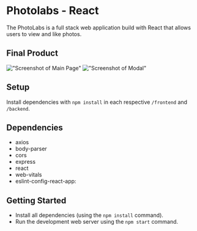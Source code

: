# Photolabs - React
The PhotoLabs is a full stack web application build with React that allows users to view and like photos.

## Final Product

!["Screenshot of Main Page"]()
!["Screenshot of Modal"]()

## Setup

Install dependencies with `npm install` in each respective `/frontend` and `/backend`.

## Dependencies

- axios
- body-parser
- cors
- express
- react
- web-vitals
- eslint-config-react-app:

## Getting Started

- Install all dependencies (using the `npm install` command).
- Run the development web server using the `npm start` command.

